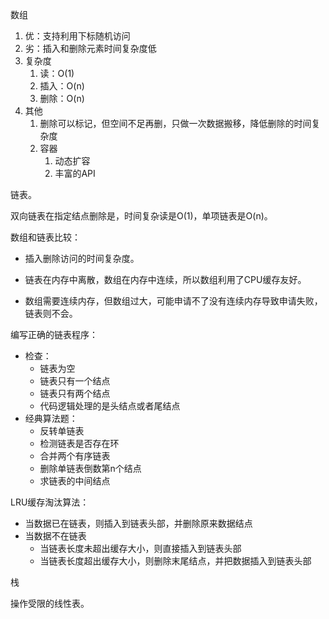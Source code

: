 数组

1. 优：支持利用下标随机访问
2. 劣：插入和删除元素时间复杂度低
3. 复杂度
   1. 读：O(1)
   2. 插入：O(n)
   3. 删除：O(n)
4. 其他
   1. 删除可以标记，但空间不足再删，只做一次数据搬移，降低删除的时间复杂度
   2. 容器
      1. 动态扩容
      2. 丰富的API

链表。

双向链表在指定结点删除是，时间复杂读是O(1)，单项链表是O(n)。

数组和链表比较：

- 插入删除访问的时间复杂度。

- 链表在内存中离散，数组在内存中连续，所以数组利用了CPU缓存友好。

- 数组需要连续内存，但数组过大，可能申请不了没有连续内存导致申请失败，链表则不会。

编写正确的链表程序：

 - 检查：
   	- 链表为空
   	- 链表只有一个结点
   	- 链表只有两个结点
   	- 代码逻辑处理的是头结点或者尾结点
 - 经典算法题：
   	- 反转单链表
   	- 检测链表是否存在环
   	- 合并两个有序链表
   	- 删除单链表倒数第n个结点
   	- 求链表的中间结点

LRU缓存淘汰算法：

- 当数据已在链表，则插入到链表头部，并删除原来数据结点
- 当数据不在链表
  - 当链表长度未超出缓存大小，则直接插入到链表头部
  - 当链表长度超出缓存大小，则删除末尾结点，并把数据插入到链表头部

栈

操作受限的线性表。

